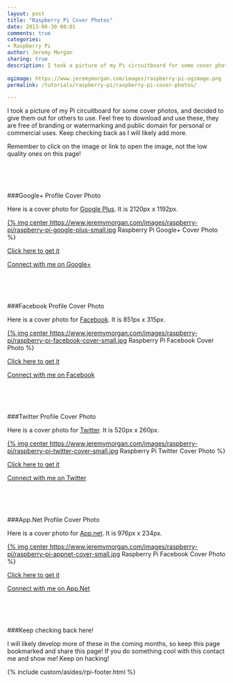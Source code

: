 ```yaml
---
layout: post
title: "Raspberry Pi Cover Photos"
date: 2013-06-30 00:01
comments: true
categories: 
- Raspberry Pi
author: Jeremy Morgan
sharing: true
description: I took a picture of my Pi circuitboard for some cover photos, and decided to give them out for others to use. Feel free to download and use these, they are free of branding or watermarking and public domain for personal or commercial uses. Keep checking back as I will likely add more.
 
ogimage: https://www.jeremymorgan.com/images/raspberry-pi-ogimage.png
permalink: /tutorials/raspberry-pi/raspberry-pi-cover-photos/

---
```


I took a picture of my Pi circuitboard for some cover photos, and decided to give them out for others to use. Feel free to download and use these, they are free of branding or watermarking and public domain for personal or commercial uses. Keep checking back as I will likely add more. 

<!-- more -->

Remember to click on the image or link to open the image, not the low quality ones on this page!

<br />
<br />
<br />

###Google+ Profile Cover Photo

Here is a cover photo for <a href="https://plus.google.com/+JeremyMorgan">Google Plus</a>. It is 2120px x 1192px.

<a href="https://www.jeremymorgan.com/images/raspberry-pi/raspberry-pi-google-plus.jpg" target="_blank">{% img center https://www.jeremymorgan.com/images/raspberry-pi/raspberry-pi-google-plus-small.jpg Raspberry Pi Google+ Cover Photo %}</a>

<a href="https://www.jeremymorgan.com/images/raspberry-pi/raspberry-pi-google-plus.jpg">Click here to get it</a>

<a href="https://plus.google.com/+JeremyMorgan/posts">Connect with me on Google+</a>

<br />
<br />
<br />


###Facebook Profile Cover Photo

Here is a cover photo for <a href="https://www.facebook.com/jeremycmorgan" target="_blank">Facebook</a>. It is 851px x 315px.

<a href="https://www.jeremymorgan.com/images/raspberry-pi/raspberry-pi-facebook-cover.jpg" target="_blank">{% img center https://www.jeremymorgan.com/images/raspberry-pi/raspberry-pi-facebook-cover-small.jpg Raspberry Pi Facebook Cover Photo %}</a>

<a href="https://www.jeremymorgan.com/images/raspberry-pi/raspberry-pi-facebook-cover.jpg">Click here to get it</a>

<a href="https://www.facebook.com/jeremycmorgan">Connect with me on Facebook</a>

<br />
<br />
<br />



###Twitter Profile Cover Photo

Here is a cover photo for <a href="https://twitter.com/JeremyCMorgan">Twitter</a>. It is 520px x 260px.

<a href="https://www.jeremymorgan.com/images/raspberry-pi/raspberry-pi-twitter-cover.jpg" target="_blank">{% img center https://www.jeremymorgan.com/images/raspberry-pi/raspberry-pi-twitter-cover-small.jpg Raspberry Pi Twitter Cover Photo %}</a>

<a href="https://www.jeremymorgan.com/images/raspberry-pi/raspberry-pi-twitter-cover.jpg">Click here to get it</a>

<a href="https://twitter.com/JeremyCMorgan" target="_blank">Connect with me on Twitter</a>

<br />
<br />
<br />


###App.Net Profile Cover Photo

Here is a cover photo for <a href="https://alpha.app.net/jeremymorgan" target="_blank">App.net</a>. It is 976px x 234px.

<a href="https://www.jeremymorgan.com/images/raspberry-pi/raspberry-pi-appnet-cover.jpg" target="_blank">{% img center https://www.jeremymorgan.com/images/raspberry-pi/raspberry-pi-appnet-cover-small.jpg Raspberry Pi Facebook Cover Photo %}</a>

<a href="https://www.jeremymorgan.com/images/raspberry-pi/raspberry-pi-appnet-cover.jpg">Click here to get it</a>

<a href="https://alpha.app.net/jeremymorgan" target="_blank">Connect with me on App.Net</a>

<br />
<br />
<br />


###Keep checking back here!

I will likely develop more of these in the coming months, so keep this page bookmarked and share this page! If you do something cool with this contact me and show me! Keep on hacking! 

{% include custom/asides/rpi-footer.html %}
